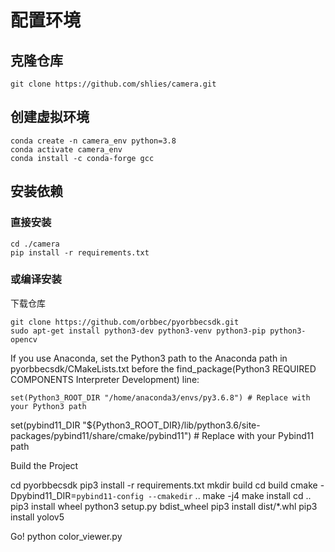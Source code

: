 # 配置环境

## 克隆仓库
    
    git clone https://github.com/shlies/camera.git

## 创建虚拟环境

    conda create -n camera_env python=3.8
    conda activate camera_env
    conda install -c conda-forge gcc

## 安装依赖
### 直接安装

    cd ./camera
    pip install -r requirements.txt

### 或编译安装

下载仓库

    git clone https://github.com/orbbec/pyorbbecsdk.git
    sudo apt-get install python3-dev python3-venv python3-pip python3-opencv
    
If you use Anaconda, set the Python3 path to the Anaconda path in pyorbbecsdk/CMakeLists.txt before the find_package(Python3 REQUIRED COMPONENTS Interpreter Development) line:
    
    set(Python3_ROOT_DIR "/home/anaconda3/envs/py3.6.8") # Replace with your Python3 path
set(pybind11_DIR "${Python3_ROOT_DIR}/lib/python3.6/site-packages/pybind11/share/cmake/pybind11") # Replace with your Pybind11 path

Build the Project

   cd pyorbbecsdk
   pip3 install -r requirements.txt
    mkdir build
    cd build
    cmake -Dpybind11_DIR=`pybind11-config --cmakedir` ..
    make -j4
    make install
    cd ..
    pip3 install wheel
    python3 setup.py bdist_wheel
    pip3 install dist/*.whl
    pip3 install yolov5
    
Go!
    python color_viewer.py
